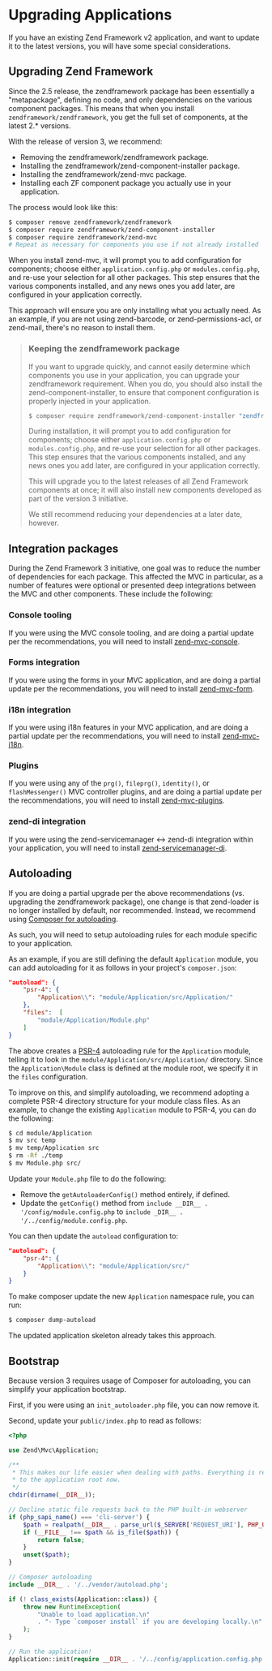 # Upgrading Applications

If you have an existing Zend Framework v2 application, and want to update it to
the latest versions, you will have some special considerations.

## Upgrading Zend Framework

Since the 2.5 release, the zendframework package has been essentially a
"metapackage", defining no code, and only dependencies on the various component
packages. This means that when you install `zendframework/zendframework`, you
get the full set of components, at the latest 2.\* versions.

With the release of version 3, we recommend:

- Removing the zendframework/zendframework package.
- Installing the zendframework/zend-component-installer package.
- Installing the zendframework/zend-mvc package.
- Installing each ZF component package you actually use in your application.

The process would look like this:

```bash
$ composer remove zendframework/zendframework
$ composer require zendframework/zend-component-installer
$ composer require zendframework/zend-mvc
# Repeat as necessary for components you use if not already installed
```

When you install zend-mvc, it will prompt you to add configuration for
components; choose either `application.config.php` or `modules.config.php`, and
re-use your selection for all other packages. This step ensures that the various
components installed, and any news ones you add later, are configured in your
application correctly.

This approach will ensure you are only installing what you actually need. As an
example, if you are not using zend-barcode, or zend-permissions-acl, or
zend-mail, there's no reason to install them.

> ### Keeping the zendframework package
> 
> If you want to upgrade quickly, and cannot easily determine which components you
> use in your application, you can upgrade your zendframework requirement. When
> you do, you should also install the zend-component-installer, to ensure that
> component configuration is properly injected in your application.
> 
> ```bash
> $ composer require zendframework/zend-component-installer "zendframework/zendframework:^3.0"
> ```
> 
> During installation, it will prompt you to add configuration for
> components; choose either `application.config.php` or `modules.config.php`, and
> re-use your selection for all other packages. This step ensures that the various
> components installed, and any news ones you add later, are configured in your
> application correctly.
> 
> This will upgrade you to the latest releases of all Zend Framework components at
> once; it will also install new components developed as part of the version 3
> initiative.
> 
> We still recommend reducing your dependencies at a later date, however.

## Integration packages

During the Zend Framework 3 initiative, one goal was to reduce the number of
dependencies for each package. This affected the MVC in particular, as a number
of features were optional or presented deep integrations between the MVC and
other components. These include the following:

### Console tooling

If you were using the MVC console tooling, and are doing a partial update per
the recommendations, you will need to install
[zend-mvc-console](https://zendframework.github.io/zend-mvc-console/).

### Forms integration

If you were using the forms in your MVC application, and are doing a partial
update per the recommendations, you will need to install
[zend-mvc-form](https://zendframework.github.io/zend-mvc-form/).

### i18n integration

If you were using i18n features in your MVC application, and are doing a partial
update per the recommendations, you will need to install
[zend-mvc-i18n](https://zendframework.github.io/zend-mvc-i18n/).

### Plugins

If you were using any of the `prg()`, `fileprg()`, `identity()`, or
`flashMessenger()` MVC controller plugins, and are doing a partial update per
the recommendations, you will need to install
[zend-mvc-plugins](https://zendframework.github.io/zend-mvc-plugins/).

### zend-di integration

If you were using the zend-servicemanager &lt;-&gt; zend-di integration within
your application, you will need to install
[zend-servicemanager-di](https://zendframework.github.io/zend-servicemanager-di/).

## Autoloading

If you are doing a partial upgrade per the above recommendations (vs. upgrading
the zendframework package), one change is that zend-loader is no longer
installed by default, nor recommended. Instead, we recommend using
[Composer for autoloading](https://getcomposer.org/doc/04-schema.md#autoload).

As such, you will need to setup autoloading rules for each module specific to
your application.

As an example, if you are still defining the default `Application` module, you
can add autoloading for it as follows in your project's `composer.json`:

```json
"autoload": {
    "psr-4": {
        "Application\\": "module/Application/src/Application/"
    },
    "files":  [
        "module/Application/Module.php"
    ]
}
```

The above creates a [PSR-4](http://www.php-fig.org/psr/psr-4/) autoloading rule
for the `Application` module, telling it to look in the
`module/Application/src/Application/` directory. Since the `Application\Module`
class is defined at the module root, we specify it in the `files` configuration.

To improve on this, and simplify autoloading, we recommend adopting a complete
PSR-4 directory structure for your module class files. As an example, to change
the existing `Application` module to PSR-4, you can do the following:

```bash
$ cd module/Application
$ mv src temp
$ mv temp/Application src
$ rm -Rf ./temp
$ mv Module.php src/
```

Update your `Module.php` file to do the following:

- Remove the `getAutoloaderConfig()` method entirely, if defined.
- Update the `getConfig()` method from `include __DIR__ .
  '/config/module.config.php` to `include _DIR__ .
  '/../config/module.config.php`.

You can then update the `autoload` configuration to:

```json
"autoload": {
    "psr-4": {
        "Application\\": "module/Application/src/"
    }
}
```

To make composer update the new `Application` namespace rule, you can run:

```bash
$ composer dump-autoload
```

The updated application skeleton already takes this approach.

## Bootstrap

Because version 3 requires usage of Composer for autoloading, you can simplify
your application bootstrap.

First, if you were using an `init_autoloader.php` file, you can now remove it.

Second, update your `public/index.php` to read as follows:

```php
<?php

use Zend\Mvc\Application;

/**
 * This makes our life easier when dealing with paths. Everything is relative
 * to the application root now.
 */
chdir(dirname(__DIR__));

// Decline static file requests back to the PHP built-in webserver
if (php_sapi_name() === 'cli-server') {
    $path = realpath(__DIR__ . parse_url($_SERVER['REQUEST_URI'], PHP_URL_PATH));
    if (__FILE__ !== $path && is_file($path)) {
        return false;
    }
    unset($path);
}

// Composer autoloading
include __DIR__ . '/../vendor/autoload.php';

if (! class_exists(Application::class)) {
    throw new RuntimeException(
        "Unable to load application.\n"
        . "- Type `composer install` if you are developing locally.\n"
    );
}

// Run the application!
Application::init(require __DIR__ . '/../config/application.config.php')->run();
```
